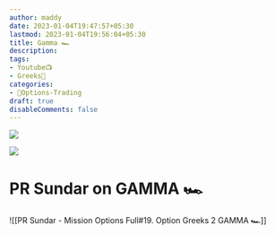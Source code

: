 ```yaml
---
author: maddy
date: 2023-01-04T19:47:57+05:30
lastmod: 2023-01-04T19:56:04+05:30
title: Gamma 🏎️
description: 
tags:
- Youtube📺
- Greeks🔰 
categories: 
- 🤹Options-Trading
draft: true
disableComments: false
---
```

![](https://i.imgur.com/8Y6RbGZ.png)

![](https://i.imgur.com/JFlOZJf.png)

# PR Sundar on GAMMA 🏎️
![[PR Sundar - Mission Options Full#19. Option Greeks 2 GAMMA 🏎️]]
